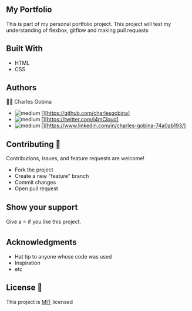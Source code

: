 ## My Portfolio 
This is part of my personal portfolio project. This project will test my understanding of flexbox, gitflow and making pull requests

## Built With
* HTML
* CSS

## Authors
:student: Charles Gobina 
* [<img align="left" alt="medium" src="https://img.shields.io/badge/GitHub-100000?style=for-the-badge&logo=github&logoColor=white" />][https://github.com/charlesgobina] 
* [<img align="left" alt="medium" src="https://img.shields.io/badge/Twitter-1DA1F2?style=for-the-badge&logo=twitter&logoColor=white" />][https://twitter.com/i4mCloud]
* [<img align="left" alt="medium" src="https://img.shields.io/badge/LinkedIn-0077B5?style=for-the-badge&logo=linkedin&logoColor=white" />][https://www.linkedin.com/in/charles-gobina-74a0ab193/] 

## Contributing :handshake:
Contributions, issues, and feature requests are welcome!
* Fork the project
* Create a new "feature" branch
* Commit changes
* Open pull request

## Show your support
Give a 	:star: if you like this project.

## Acknowledgments
* Hat tip to anyone whose code was used
* Inspiration
* etc

## License :memo:
This project is [MIT](https://github.com/microverseinc/readme-template/blob/master/MIT.md) licensed
 
